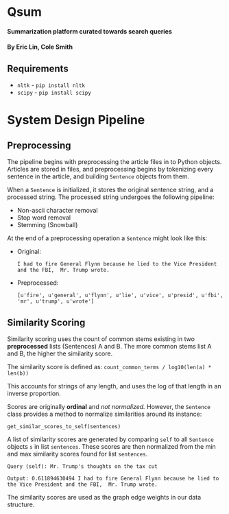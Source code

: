 # Qsum
#### Summarization platform curated towards search queries
#### By Eric Lin, Cole Smith

## Requirements
* `nltk` - `pip install nltk`
* `scipy` - `pip install scipy`

# System Design Pipeline

## Preprocessing

The pipeline begins with preprocessing the article files in to Python objects.
Articles are stored in files, and preprocessing begins by tokenizing every sentence
in the article, and building `Sentence` objects from them.

When a `Sentence` is initialized, it stores the original sentence string, and a
processed string. The processed string undergoes the following pipeline:

* Non-ascii character removal
* Stop word removal
* Stemming (Snowball)

At the end of a preprocessing operation a `Sentence` might look like this:

* Original: 
    
    `I had to fire General Flynn because he lied to the Vice President and the FBI,  Mr. Trump wrote.`
  
* Preprocessed:

    `[u'fire', u'general', u'flynn', u'lie', u'vice', u'presid', u'fbi', 'mr', u'trump', u'wrote']`


## Similarity Scoring

Similarity scoring uses the count of common stems existing in two **preprocessed** 
lists (Sentences) A and B. The more common stems list A and B, the higher the
similarity score.


The similarity score is defined as: `count_common_terms / log10(len(a) * len(b))`


This accounts for strings of any length, and uses the log of that length in an inverse
proportion.

Scores are originally **ordinal** and *not normalized.* However, the `Sentence` class
provides a method to normalize similarities around its instance:


    get_similar_scores_to_self(sentences)


A list of similarity scores are generated by comparing `self` to all `Sentence` 
objects `s` in list `sentences`. These scores are then normalized from the min and max
similarity scores found for list `sentences`. 

    Query (self): Mr. Trump's thoughts on the tax cut 

    Output: 0.611894630494 I had to fire General Flynn because he lied to the Vice President and the FBI,  Mr. Trump wrote.
    
The similarity scores are used as the graph edge weights in our data structure.